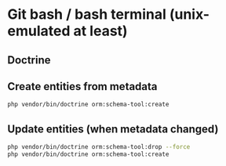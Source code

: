 # Git bash / bash terminal (unix-emulated at least)

## Doctrine

## Create entities from metadata
```bash
php vendor/bin/doctrine orm:schema-tool:create
```

## Update entities (when metadata changed)
```bash
php vendor/bin/doctrine orm:schema-tool:drop --force
php vendor/bin/doctrine orm:schema-tool:create
```